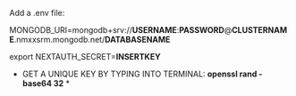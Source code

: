 Add a .env file:

MONGODB_URI=mongodb+srv://**USERNAME**:**PASSWORD**@**CLUSTERNAME**.nmxxsrm.mongodb.net/**DATABASENAME**

export NEXTAUTH_SECRET=**INSERTKEY**

* GET A UNIQUE KEY BY TYPING INTO TERMINAL: **openssl rand -base64 32** *
